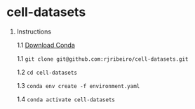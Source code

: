 # cell-datasets
1. Instructions

    1.1 [Download Conda](https://docs.conda.io/projects/conda/en/latest/user-guide/install/)

    1.1 ```git clone git@github.com:rjribeiro/cell-datasets.git```

    1.2 ```cd cell-datasets```

    1.3 ```conda env create -f environment.yaml```

    1.4 ```conda activate cell-datasets```